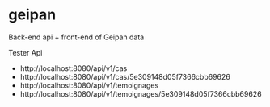 # geipan
Back-end api + front-end of Geipan data

Tester Api 
* http://localhost:8080/api/v1/cas
* http://localhost:8080/api/v1/cas/5e309148d05f7366cbb69626
* http://localhost:8080/api/v1/temoignages
* http://localhost:8080/api/v1/temoignages/5e309148d05f7366cbb69626
